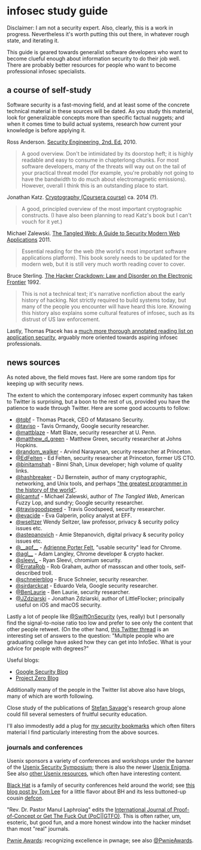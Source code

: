 # infosec study guide

Disclaimer: I am not a security expert.  Also, clearly, this is a work in
progress.  Nevertheless it's worth putting this out there, in whatever rough
state, and iterating it.

This guide is geared towards generalist software developers who want to become
clueful enough about information security to do their job well.  There are
probably better resources for people who want to become professional infosec
specialists.


## a course of self-study

Software security is a fast-moving field, and at least some of the concrete
technical material in these sources will be dated.  As you study this material,
look for generalizable concepts more than specific factual nuggets; and when it
comes time to build actual systems, research how current your knowledge is
before applying it.


Ross Anderson.
[Security Engineering, 2nd. Ed.][anderson-2010]
2010.

> A good overview.  Don't be intimidated by its doorstop heft; it is highly
> readable and easy to consume in chapterlong chunks.  For most software
> developers, many of the threats will way out on the tail of your practical
> threat model (for example, you're probably not going to have the bandwidth to
> do much about electromagnetic emissions).  However, overall I think this is an
> outstanding place to start.


Jonathan Katz.
[Cryptography (Coursera course)][katz-coursera]
ca. 2014 (?).

> A good, principled overview of the most important cryptographic constructs.
> (I have also been planning to read Katz's book but I can't vouch for it yet.)


Michael Zalewski.
[The Tangled Web: A Guide to Security Modern Web Applications][zalewski-2011]
2011.

> Essential reading for the web (the world's most important software
> applications platform).  This book sorely needs to be updated for the modern
> web, but it is still very much worth reading cover to cover.


Bruce Sterling.
[The Hacker Crackdown: Law and Disorder on the Electronic Frontier][sterling-1992]
1992.

> This is not a technical text; it's narrative nonfiction about the early
> history of hacking.  Not strictly required to build systems today, but many of
> the people you encounter will have heard this lore.  Knowing this history also
> explains some cultural features of infosec, such as its distrust of US law
> enforcement.


Lastly, Thomas Ptacek has a [much more thorough annotated reading list on
application security][tptacek-amazon], arguably more oriented towards aspiring
infosec professionals.


## news sources

As noted above, the field moves fast.  Here are some random tips for keeping up
with security news.

The extent to which the contemporary infosec expert community has taken to
Twitter is surprising, but a boon to the rest of us, provided you have the
patience to wade through Twitter.  Here are some good accounts to follow:

* [\@tqbf](https://twitter.com/tqbf) - Thomas Ptacek, CEO of Matasano Security.
* [\@taviso](https://twitter.com/taviso) - Tavis Ormandy, Google security researcher.
* [\@mattblaze](https://twitter.com/mattblaze) - Matt Blaze, security researcher at U. Penn.
* [\@matthew\_d\_green](https://twitter.com/matthew_d_green) - Matthew Green, security researcher at Johns Hopkins.
* [\@random\_walker](https://twitter.com/random_walker) - Arvind Narayanan, security researcher at Princeton.
* [\@EdFelten](https://twitter.com/EdFelten) - Ed Felten, security researcher at Princeton, former US CTO.
* [\@binitamshah](https://twitter.com/binitamshah) - Binni Shah, Linux developer; high volume of quality links.
* [\@hashbreaker](https://twitter.com/hashbreaker) - DJ Bernstein, author of many cryptographic, networking, and Unix tools, and perhaps ["the greatest programmer in the history of the world"][swartz-djb-2009].
* [\@lcamtuf](https://twitter.com/lcamtuf) - Michael Zalewski, author of _The Tangled Web_, American Fuzzy Lop, and sundry; Google security researcher.
* [\@travisgoodspeed](https://twitter.com/travisgoodspeed) - Travis Goodspeed, security researcher.
* [\@evacide](https://twitter.com/evacide) - Eva Galperin, policy analyst at EFF.
* [\@wseltzer](https://twitter.com/wseltzer) Wendy Seltzer, law professor, privacy & security policy issues etc.
* [\@astepanovich](https://twitter.com/astepanovich) - Amie Stepanovich, digital privacy & security policy issues etc.
* [\@\_\_apf\_\_](https://twitter.com/__apf__) - [Adrienne Porter Felt](https://www.adrienneporterfelt.com/), "usable security" lead for Chrome.
* [\@agl\_\_](https://twitter.com/agl__) - Adam Langley, Chrome developer & crypto hacker.
* [\@sleevi\_](https://twitter.com/sleevi_) - Ryan Sleevi, chromium security.
* [\@ErrataRob](https://twitter.com/ErrataRob) - Rob Graham, author of massscan and other tools, self-described troll.
* [\@schneierblog](https://twitter.com/schneierblog) - Bruce Schneier, security researcher.
* [\@sirdarckcat](https://twitter.com/sirdarckcat) - Eduardo Vela, Google security researcher.
* [\@BenLaurie](https://twitter.com/BenLaurie) - Ben Laurie, security researcher.
* [\@JZdziarski](https://twitter.com/JZdziarski) - Jonathan Zdziarski, author of LittleFlocker; principally useful on iOS and macOS security.

Lastly a lot of people like
[\@SwiftOnSecurity](https://twitter.com/SwiftOnSecurity) (yes, really) but I
personally find the signal-to-noise ratio too low and prefer to see only the
content that other people retweet.  (On the other hand, [this Twitter
thread](https://twitter.com/SwiftOnSecurity/status/592469306069266435) is an
interesting set of answers to the question: "Multiple people who are graduating
college have asked how they can get into InfoSec. What is your advice for people
with degrees?"

Useful blogs:

* [Google Security Blog](https://security.googleblog.com/)
* [Project Zero Blog](https://googleprojectzero.blogspot.com/)

Additionally many of the people in the Twitter list above also have blogs, many
of which are worth following.

Close study of the publications of [Stefan Savage][savage-ucsd]'s
research group alone could fill several semesters of fruitful security
education.

I'll also immodestly add a plug for
[my security bookmarks](https://pinboard.in/u:absfac/t:security/) which often
filters material I find particularly interesting from the above sources.


### journals and conferences

Usenix sponsors a variety of conferences and workshops under the banner of the
[Usenix Security Symposium][usenix-security]; there is also the newer
[Usenix Enigma][usenix-enigma].  See also [other Usenix resources][usenix],
which often have interesting content.

[Black Hat](https://www.blackhat.com/html/archives.html) is a family of security
conferences held around the world; see [this blog post by Tom Lee][tomlee-2016]
for a little flavor about BH and its less buttoned-up cousin
[defcon](https://www.defcon.org/).

"Rev. Dr. Pastor Manul Laphroiag" edits the
[International Journal of Proof-of-Concept or Get The Fuck Out (PoC||GTFO)][poc-or-gtfo].
This is often rather, um, esoteric, but good fun, and a more honest window into
the hacker mindset than most "real" journals.

[Pwnie Awards](http://pwnies.com/): recognizing excellence in pwnage; see also
[\@PwnieAwards](https://twitter.com/PwnieAwards).





[anderson-2010]: https://www.amazon.com/Security-Engineering-Building-Dependable-Distributed/dp/0470068523/
[katz-coursera]: https://www.coursera.org/learn/cryptography
[poc-or-gtfo]: https://unpack.debug.su/pocorgtfo/
[savage-ucsd]: http://cseweb.ucsd.edu/~savage/
[sterling-1992]: http://www.mit.edu/hacker/hacker.html
[swartz-djb-2009]: http://www.aaronsw.com/weblog/djb
[tomlee-2016]: https://tomlee.wtf/2016/08/14/black-hat-and-def-con/
[tptacek-amazon]: https://www.amazon.com/gp/richpub/listmania/fullview/R2EN4JTQOCHNBA/
[usenix]: https://www.usenix.org/
[usenix-enigma]: https://www.usenix.org/conference/enigma2016
[usenix-security]: https://www.usenix.org/conferences/byname/108
[zalewski-2011]: https://nostarch.com/tangledweb
